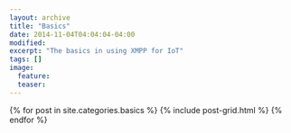 ```yaml
---
layout: archive
title: "Basics"
date: 2014-11-04T04:04:04-04:00
modified:
excerpt: "The basics in using XMPP for IoT"
tags: []
image:
  feature:
  teaser:
---
```


<div class="tiles">
{% for post in site.categories.basics %}
  {% include post-grid.html %}
{% endfor %}
</div><!-- /.tiles -->
